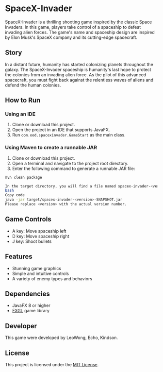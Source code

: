 # SpaceX-Invader

SpaceX-Invader is a thrilling shooting game inspired by the classic Space Invaders. In this game, players take control
of a spaceship to defeat invading alien forces. The game's name and spaceship design are inspired by Elon Musk's SpaceX
company and its cutting-edge spacecraft.

## Story

In a distant future, humanity has started colonizing planets throughout the galaxy. The SpaceX-Invader spaceship is
humanity's last hope to protect the colonies from an invading alien force. As the pilot of this advanced spacecraft, you
must fight back against the relentless waves of aliens and defend the human colonies.

## How to Run

### Using an IDE

1. Clone or download this project.
2. Open the project in an IDE that supports JavaFX.
3. Run `com.ood.spacexinvader.GameStart` as the main class.

### Using Maven to create a runnable JAR

1. Clone or download this project.
2. Open a terminal and navigate to the project root directory.
3. Enter the following command to generate a runnable JAR file:

```bash
mvn clean package

In the target directory, you will find a file named spacex-invader-<version>-SNAPSHOT.jar. Use the following command to run the JAR file:
bash
Copy code
java -jar target/spacex-invader-<version>-SNAPSHOT.jar
Please replace <version> with the actual version number.
```

## Game Controls

- A key: Move spaceship left
- D key: Move spaceship right
- J key: Shoot bullets

## Features

- Stunning game graphics
- Simple and intuitive controls
- A variety of enemy types and behaviors

## Dependencies

- JavaFX 8 or higher
- [FXGL](https://github.com/AlmasB/FXGL) game library

## Developer

This game were developed by LeoWong, Echo, Kindson.

## License

This project is licensed under the [MIT License](LICENSE).
